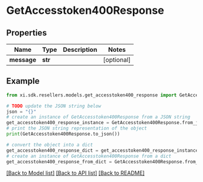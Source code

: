 # GetAccesstoken400Response


## Properties

Name | Type | Description | Notes
------------ | ------------- | ------------- | -------------
**message** | **str** |  | [optional] 

## Example

```python
from xi.sdk.resellers.models.get_accesstoken400_response import GetAccesstoken400Response

# TODO update the JSON string below
json = "{}"
# create an instance of GetAccesstoken400Response from a JSON string
get_accesstoken400_response_instance = GetAccesstoken400Response.from_json(json)
# print the JSON string representation of the object
print(GetAccesstoken400Response.to_json())

# convert the object into a dict
get_accesstoken400_response_dict = get_accesstoken400_response_instance.to_dict()
# create an instance of GetAccesstoken400Response from a dict
get_accesstoken400_response_from_dict = GetAccesstoken400Response.from_dict(get_accesstoken400_response_dict)
```
[[Back to Model list]](../README.md#documentation-for-models) [[Back to API list]](../README.md#documentation-for-api-endpoints) [[Back to README]](../README.md)


